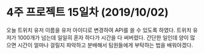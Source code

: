 # 4주 프로젝트 15일차 (2019/10/02)

오늘 트위치 유저 이름을 유저 아이디로 변경하여 API를 쓸 수 있도록 하였다. 트위치 유저가 1000개가 넘는데 일일히 혼자 하다가 시간을 다 써버렸다. 간단한 일인데 양이 많으면 시간이 얼마나 걸릴지 파악하고 분배해서 팀원들에게 부탁하는 법을 배워야겠다.